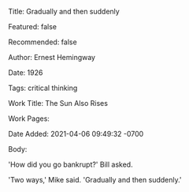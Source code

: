 Title: Gradually and then suddenly

Featured: false

Recommended: false

Author: Ernest Hemingway

Date: 1926

Tags: critical thinking

Work Title: The Sun Also Rises

Work Pages:  

Date Added: 2021-04-06 09:49:32 -0700

Body:

'How did you go bankrupt?' Bill asked.

'Two ways,' Mike said. 'Gradually and then suddenly.'

